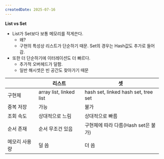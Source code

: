 ```yaml
---
createdDate: 2025-07-16
---
```

**List vs Set**
- List가 Set보다 보통 메모리를 적게쓴다.
	- 왜?
	- 구현의 특성상 리스트가 단순하기 때문. Set의 경우는 Hash값도 추가로 들어감.
- 또한 더 단순하기에 이터레이션도 더 빠르다.
	- 추가적 오버헤드가 덜함.
	- 일반 해시셋은 빈 공간도 찾아가기 때문

|         | 리스트                     | 셋                                   |
| ------- | ----------------------- | ----------------------------------- |
| 구현체     | array list, linked list | hash set, linked hash set, tree set |
| 중복 저장   | 가능                      | 불가                                  |
| 조회 속도   | 상대적으로 느림                | 상대적으로 빠름                            |
| 순서 존재   | 순서 무조건 있음               | 구현체에 따라 다름(Hash set은 불가)            |
| 메모리 사용량 | 덜 씀                     | 더 씀                                 |
